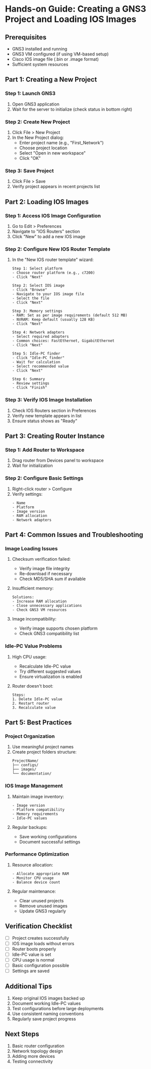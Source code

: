 # Hands-on Guide: Creating a GNS3 Project and Loading IOS Images

## Prerequisites
- GNS3 installed and running
- GNS3 VM configured (if using VM-based setup)
- Cisco IOS image file (.bin or .image format)
- Sufficient system resources

## Part 1: Creating a New Project

### Step 1: Launch GNS3
1. Open GNS3 application
2. Wait for the server to initialize (check status in bottom right)

### Step 2: Create New Project
1. Click File > New Project
2. In the New Project dialog:
   - Enter project name (e.g., "First_Network")
   - Choose project location
   - Select "Open in new workspace"
   - Click "OK"

### Step 3: Save Project
1. Click File > Save
2. Verify project appears in recent projects list

## Part 2: Loading IOS Images

### Step 1: Access IOS Image Configuration
1. Go to Edit > Preferences
2. Navigate to "IOS Routers" section
3. Click "New" to add a new IOS image

### Step 2: Configure New IOS Router Template
1. In the "New IOS router template" wizard:
   ```
   Step 1: Select platform
   - Choose router platform (e.g., c7200)
   - Click "Next"

   Step 2: Select IOS image
   - Click "Browse"
   - Navigate to your IOS image file
   - Select the file
   - Click "Next"

   Step 3: Memory settings
   - RAM: Set as per image requirements (default 512 MB)
   - NVRAM: Keep default (usually 128 KB)
   - Click "Next"

   Step 4: Network adapters
   - Select required adapters
   - Common choices: FastEthernet, GigabitEthernet
   - Click "Next"

   Step 5: Idle-PC finder
   - Click "Idle-PC finder"
   - Wait for calculation
   - Select recommended value
   - Click "Next"

   Step 6: Summary
   - Review settings
   - Click "Finish"
   ```

### Step 3: Verify IOS Image Installation
1. Check IOS Routers section in Preferences
2. Verify new template appears in list
3. Ensure status shows as "Ready"

## Part 3: Creating Router Instance

### Step 1: Add Router to Workspace
1. Drag router from Devices panel to workspace
2. Wait for initialization

### Step 2: Configure Basic Settings
1. Right-click router > Configure
2. Verify settings:
   ```
   - Name
   - Platform
   - Image version
   - RAM allocation
   - Network adapters
   ```

## Part 4: Common Issues and Troubleshooting

### Image Loading Issues
1. Checksum verification failed:
   - Verify image file integrity
   - Re-download if necessary
   - Check MD5/SHA sum if available

2. Insufficient memory:
   ```
   Solutions:
   - Increase RAM allocation
   - Close unnecessary applications
   - Check GNS3 VM resources
   ```

3. Image incompatibility:
   - Verify image supports chosen platform
   - Check GNS3 compatibility list

### Idle-PC Value Problems
1. High CPU usage:
   - Recalculate Idle-PC value
   - Try different suggested values
   - Ensure virtualization is enabled

2. Router doesn't boot:
   ```
   Steps:
   1. Delete Idle-PC value
   2. Restart router
   3. Recalculate value
   ```

## Part 5: Best Practices

### Project Organization
1. Use meaningful project names
2. Create project folders structure:
   ```
   ProjectName/
   ├── configs/
   ├── images/
   └── documentation/
   ```

### IOS Image Management
1. Maintain image inventory:
   ```
   - Image version
   - Platform compatibility
   - Memory requirements
   - Idle-PC values
   ```

2. Regular backups:
   - Save working configurations
   - Document successful settings

### Performance Optimization
1. Resource allocation:
   ```
   - Allocate appropriate RAM
   - Monitor CPU usage
   - Balance device count
   ```

2. Regular maintenance:
   - Clear unused projects
   - Remove unused images
   - Update GNS3 regularly

## Verification Checklist
- [ ] Project creates successfully
- [ ] IOS image loads without errors
- [ ] Router boots properly
- [ ] Idle-PC value is set
- [ ] CPU usage is normal
- [ ] Basic configuration possible
- [ ] Settings are saved

## Additional Tips
1. Keep original IOS images backed up
2. Document working Idle-PC values
3. Test configurations before large deployments
4. Use consistent naming conventions
5. Regularly save project progress

## Next Steps
1. Basic router configuration
2. Network topology design
3. Adding more devices
4. Testing connectivity
